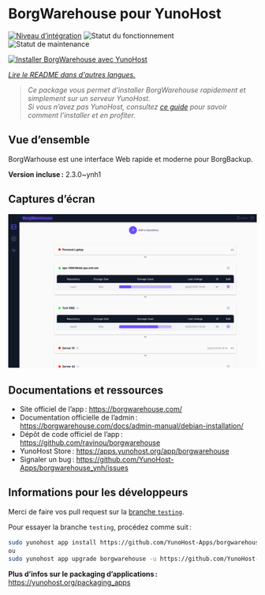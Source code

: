 <!--
Nota bene : ce README est automatiquement généré par <https://github.com/YunoHost/apps/tree/master/tools/readme_generator>
Il NE doit PAS être modifié à la main.
-->

# BorgWarehouse pour YunoHost

[![Niveau d’intégration](https://dash.yunohost.org/integration/borgwarehouse.svg)](https://dash.yunohost.org/appci/app/borgwarehouse) ![Statut du fonctionnement](https://ci-apps.yunohost.org/ci/badges/borgwarehouse.status.svg) ![Statut de maintenance](https://ci-apps.yunohost.org/ci/badges/borgwarehouse.maintain.svg)

[![Installer BorgWarehouse avec YunoHost](https://install-app.yunohost.org/install-with-yunohost.svg)](https://install-app.yunohost.org/?app=borgwarehouse)

*[Lire le README dans d'autres langues.](./ALL_README.md)*

> *Ce package vous permet d’installer BorgWarehouse rapidement et simplement sur un serveur YunoHost.*  
> *Si vous n’avez pas YunoHost, consultez [ce guide](https://yunohost.org/install) pour savoir comment l’installer et en profiter.*

## Vue d’ensemble

BorgWarhouse est une interface Web rapide et moderne pour BorgBackup.

**Version incluse :** 2.3.0~ynh1

## Captures d’écran

![Capture d’écran de BorgWarehouse](./doc/screenshots/screenshot.png)

## Documentations et ressources

- Site officiel de l’app : <https://borgwarehouse.com/>
- Documentation officielle de l’admin : <https://borgwarehouse.com/docs/admin-manual/debian-installation/>
- Dépôt de code officiel de l’app : <https://github.com/ravinou/borgwarehouse>
- YunoHost Store : <https://apps.yunohost.org/app/borgwarehouse>
- Signaler un bug : <https://github.com/YunoHost-Apps/borgwarehouse_ynh/issues>

## Informations pour les développeurs

Merci de faire vos pull request sur la [branche `testing`](https://github.com/YunoHost-Apps/borgwarehouse_ynh/tree/testing).

Pour essayer la branche `testing`, procédez comme suit :

```bash
sudo yunohost app install https://github.com/YunoHost-Apps/borgwarehouse_ynh/tree/testing --debug
ou
sudo yunohost app upgrade borgwarehouse -u https://github.com/YunoHost-Apps/borgwarehouse_ynh/tree/testing --debug
```

**Plus d’infos sur le packaging d’applications :** <https://yunohost.org/packaging_apps>
